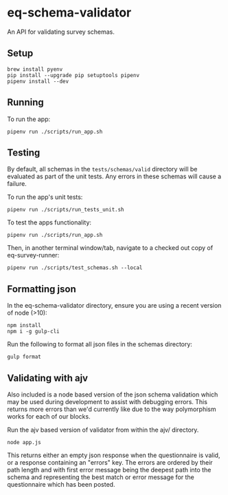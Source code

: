 # eq-schema-validator

An API for validating survey schemas.

## Setup

```
brew install pyenv
pip install --upgrade pip setuptools pipenv
pipenv install --dev
```

## Running

To run the app:

```
pipenv run ./scripts/run_app.sh
```

## Testing

By default, all schemas in the `tests/schemas/valid` directory will be evaluated as part of the unit tests.
Any errors in these schemas will cause a failure.

To run the app's unit tests:

```
pipenv run ./scripts/run_tests_unit.sh
```

To test the apps functionality:
```
pipenv run ./scripts/run_app.sh
```

Then, in another terminal window/tab, navigate to a checked out copy of eq-survey-runner:
```
pipenv run ./scripts/test_schemas.sh --local
```


## Formatting json

In the eq-schema-validator directory, ensure you are using a recent version of node (>10):

```
npm install 
npm i -g gulp-cli
```

Run the following to format all json files in the schemas directory:

```
gulp format
````

## Validating with ajv

Also included is a node based version of the json schema validation which may be used during development to assist with
debugging errors. This returns more errors than we'd currently like due to the way polymorphism works for each of our
blocks.

Run the ajv based version of validator from within the ajv/ directory.

```
node app.js
```

This returns either an empty json response when the questionnaire is valid, or a response containing an "errors" key.
The errors are ordered by their path length and with first error message being the deepest path into the schema and
representing the best match or error message for the questionnaire which has been posted.